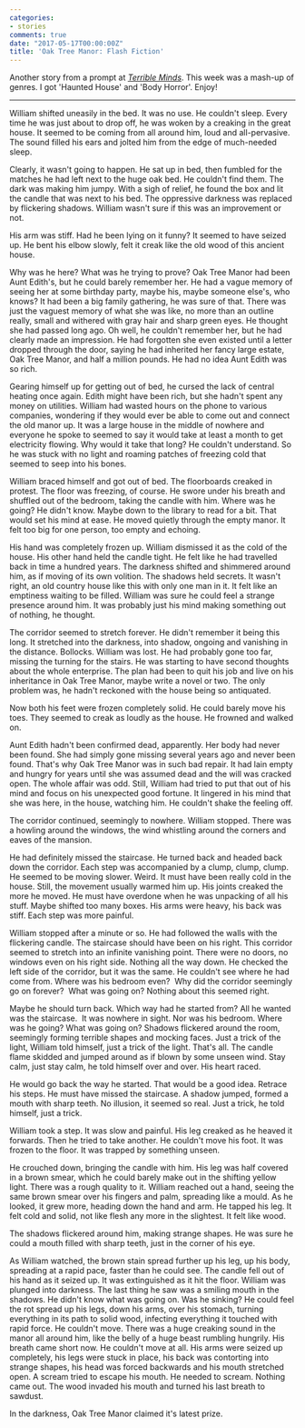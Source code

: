 ```yaml
---
categories:
- stories
comments: true
date: "2017-05-17T00:00:00Z"
title: 'Oak Tree Manor: Flash Fiction'
---
```

  
Another story from a prompt at *<a href="http://terribleminds.com/ramble/2017/05/12/flash-fiction-challenge-the-subgenre-smash-and-grab-2/">Terrible Minds</a>*. This week was a mash-up of genres. I got 'Haunted House' and 'Body Horror'. Enjoy!  

<hr />  

William shifted uneasily in the bed. It was no use. He couldn't sleep. Every time he was just about to drop off, he was woken by a creaking in the great house. It seemed to be coming from all around him, loud and all-pervasive. The sound filled his ears and jolted him from the edge of much-needed sleep.  

Clearly, it wasn't going to happen. He sat up in bed, then fumbled for the matches he had left next to the huge oak bed. He couldn't find them. The dark was making him jumpy. With a sigh of relief, he found the box and lit the candle that was next to his bed. The oppressive darkness was replaced by flickering shadows. William wasn't sure if this was an improvement or not.  

<!--more-->His arm was stiff. Had he been lying on it funny? It seemed to have seized up. He bent his elbow slowly, felt it creak like the old wood of this ancient house.  

Why was he here? What was he trying to prove? Oak Tree Manor had been Aunt Edith's, but he could barely remember her. He had a vague memory of seeing her at some birthday party, maybe his, maybe someone else's, who knows? It had been a big family gathering, he was sure of that. There was just the vaguest memory of what she was like, no more than an outline really, small and withered with gray hair and sharp green eyes. He thought she had passed long ago. Oh well, he couldn't remember her, but he had clearly made an impression. He had forgotten she even existed until a letter dropped through the door, saying he had inherited her fancy large estate, Oak Tree Manor, and half a million pounds. He had no idea Aunt Edith was so rich.  

Gearing himself up for getting out of bed, he cursed the lack of central heating once again. Edith might have been rich, but she hadn't spent any money on utilities. William had wasted hours on the phone to various companies, wondering if they would ever be able to come out and connect the old manor up. It was a large house in the middle of nowhere and everyone he spoke to seemed to say it would take at least a month to get electricity flowing. Why would it take that long? He couldn't understand. So he was stuck with no light and roaming patches of freezing cold that seemed to seep into his bones.  

William braced himself and got out of bed. The floorboards creaked in protest. The floor was freezing, of course. He swore under his breath and shuffled out of the bedroom, taking the candle with him. Where was he going? He didn't know. Maybe down to the library to read for a bit. That would set his mind at ease. He moved quietly through the empty manor. It felt too big for one person, too empty and echoing.  

His hand was completely frozen up. William dismissed it as the cold of the house. His other hand held the candle tight. He felt like he had travelled back in time a hundred years. The darkness shifted and shimmered around him, as if moving of its own volition. The shadows held secrets. It wasn't right, an old country house like this with only one man in it. It felt like an emptiness waiting to be filled. William was sure he could feel a strange presence around him. It was probably just his mind making something out of nothing, he thought.  

The corridor seemed to stretch forever. He didn't remember it being this long. It stretched into the darkness, into shadow, ongoing and vanishing in the distance. Bollocks. William was lost. He had probably gone too far, missing the turning for the stairs. He was starting to have second thoughts about the whole enterprise. The plan had been to quit his job and live on his inheritance in Oak Tree Manor, maybe write a novel or two. The only problem was, he hadn't reckoned with the house being so antiquated.  

Now both his feet were frozen completely solid. He could barely move his toes. They seemed to creak as loudly as the house. He frowned and walked on.  

Aunt Edith hadn't been confirmed dead, apparently. Her body had never been found. She had simply gone missing several years ago and never been found. That's why Oak Tree Manor was in such bad repair. It had lain empty and hungry for years until she was assumed dead and the will was cracked open. The whole affair was odd. Still, William had tried to put that out of his mind and focus on his unexpected good fortune. It lingered in his mind that she was here, in the house, watching him. He couldn't shake the feeling off.  

The corridor continued, seemingly to nowhere. William stopped. There was a howling around the windows, the wind whistling around the corners and eaves of the mansion.  

He had definitely missed the staircase. He turned back and headed back down the corridor. Each step was accompanied by a clump, clump, clump. He seemed to be moving slower. Weird. It must have been really cold in the house. Still, the movement usually warmed him up. His joints creaked the more he moved. He must have overdone when he was unpacking of all his stuff. Maybe shifted too many boxes. His arms were heavy, his back was stiff. Each step was more painful.  

William stopped after a minute or so. He had followed the walls with the flickering candle. The staircase should have been on his right. This corridor seemed to stretch into an infinite vanishing point. There were no doors, no windows even on his right side. Nothing all the way down. He checked the left side of the corridor, but it was the same. He couldn't see where he had come from. Where was his bedroom even?  Why did the corridor seemingly go on forever?  What was going on? Nothing about this seemed right.  

Maybe he should turn back. Which way had he started from? All he wanted was the staircase.  It was nowhere in sight. Nor was his bedroom. Where was he going? What was going on? Shadows flickered around the room, seemingly forming terrible shapes and mocking faces. Just a trick of the light, William told himself, just a trick of the light. That's all. The candle flame skidded and jumped around as if blown by some unseen wind. Stay calm, just stay calm, he told himself over and over. His heart raced.  

He would go back the way he started. That would be a good idea. Retrace his steps. He must have missed the staircase. A shadow jumped, formed a mouth with sharp teeth. No illusion, it seemed so real. Just a trick, he told himself, just a trick.  

William took a step. It was slow and painful. His leg creaked as he heaved it forwards. Then he tried to take another. He couldn't move his foot. It was frozen to the floor. It was trapped by something unseen.  

He crouched down, bringing the candle with him. His leg was half covered in a brown smear, which he could barely make out in the shifting yellow light. There was a rough quality to it. William reached out a hand, seeing the same brown smear over his fingers and palm, spreading like a mould. As he looked, it grew more, heading down the hand and arm. He tapped his leg. It felt cold and solid, not like flesh any more in the slightest. It felt like wood.  

The shadows flickered around him, making strange shapes. He was sure he could a mouth filled with sharp teeth, just in the corner of his eye.  

As William watched, the brown stain spread further up his leg, up his body, spreading at a rapid pace, faster than he could see. The candle fell out of his hand as it seized up. It was extinguished as it hit the floor. William was plunged into darkness. The last thing he saw was a smiling mouth in the shadows. He didn't know what was going on. Was he sinking? He could feel the rot spread up his legs, down his arms, over his stomach, turning everything in its path to solid wood, infecting everything it touched with rapid force. He couldn't move. There was a huge creaking sound in the manor all around him, like the belly of a huge beast rumbling hungrily. His breath came short now. He couldn't move at all. His arms were seized up completely, his legs were stuck in place, his back was contorting into strange shapes, his head was forced backwards and his mouth stretched open. A scream tried to escape his mouth. He needed to scream. Nothing came out. The wood invaded his mouth and turned his last breath to sawdust.  

In the darkness, Oak Tree Manor claimed it's latest prize.  
